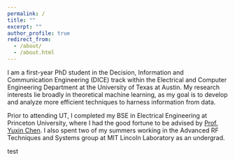 ```yaml
---
permalink: /
title: ""
excerpt: ""
author_profile: true
redirect_from: 
  - /about/
  - /about.html
---
```


I am a first-year PhD student in the Decision, Information and Communication Engineering (DICE) track within the Electrical and Computer Engineering Department at the University of Texas at Austin. My research interests lie broadly in theoretical machine learning, as my goal is to develop and analyze more efficient techniques to harness information from data.

Prior to attending UT, I completed my BSE in Electrical Engineering at Princeton University, where I had the good fortune to be advised by [Prof. Yuxin Chen](https://www.princeton.edu/~yc5/). I also spent two of my summers working in the Advanced RF Techniques and Systems group at MIT Lincoln Laboratory as an undergrad.

test
